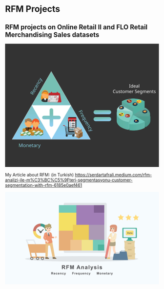 # RFM Projects

## RFM projects on Online Retail II and FLO Retail Merchandising Sales datasets

![image](/Images/RFM_Serdar_Tafrali_Data_scientist_1.jpg)

My Article about RFM: (in Turkish) https://serdartafrali.medium.com/rfm-analizi-ile-m%C3%BC%C5%9Fteri-segmentasyonu-customer-segmentation-with-rfm-6185e0aef461

![image](/Images/RFM_Serdar_Tafrali_Data_scientist_2.jpg)
